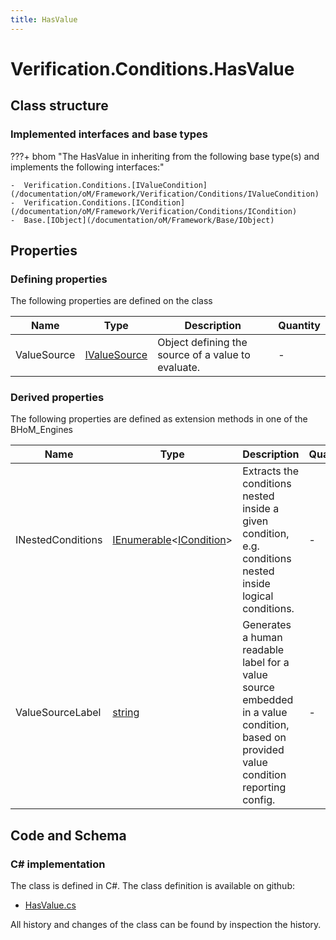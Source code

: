 ```yaml
---
title: HasValue
---
```


# Verification.Conditions.HasValue



## Class structure

### Implemented interfaces and base types

???+ bhom "The HasValue in inheriting from the following base type(s) and implements the following interfaces:"

    -  Verification.Conditions.[IValueCondition](/documentation/oM/Framework/Verification/Conditions/IValueCondition)
    -  Verification.Conditions.[ICondition](/documentation/oM/Framework/Verification/Conditions/ICondition)
    -  Base.[IObject](/documentation/oM/Framework/Base/IObject)


## Properties



### Defining properties

The following properties are defined on the class

| Name             | Type             | Description      | Quantity         |
|------------------|------------------|------------------|------------------|
| ValueSource | [IValueSource](/documentation/oM/Framework/Verification/Conditions/IValueSource) | Object defining the source of a value to evaluate. | - |


### Derived properties

The following properties are defined as extension methods in one of the BHoM_Engines

| Name             | Type             | Description      | Quantity         | Engine           |
|------------------|------------------|------------------|------------------|------------------|
| INestedConditions | [IEnumerable](https://learn.microsoft.com/en-us/dotnet/api/System.Collections.Generic.IEnumerable-1?view=netstandard-2.0)&lt;[ICondition](/documentation/oM/Framework/Verification/Conditions/ICondition)&gt; | Extracts the conditions nested inside a given condition, e.g. conditions nested inside logical conditions. | - | Verification_Engine |
| ValueSourceLabel | [string](https://learn.microsoft.com/en-us/dotnet/api/System.String?view=netstandard-2.0) | Generates a human readable label for a value source embedded in a value condition, based on provided value condition reporting config. | - | Verification_Engine |


## Code and Schema

### C# implementation

The class is defined in C#. The class definition is available on github:

- [HasValue.cs](https://github.com/BHoM/BHoM/blob/develop/Verification_oM/Conditions\HasValue.cs)

All history and changes of the class can be found by inspection the history.
